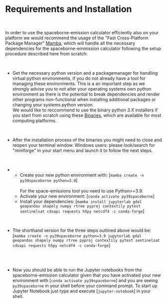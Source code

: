 #  Requirements and Installation

</br>

In order to use the spaceborne-emission calculator efficiently also on your platform we would recommend the usage of the "Fast Cross-Platform Package Manager" [Mamba](https://github.com/mamba-org/mamba), which will handle all the necessary dependencies for the spaceborne-emmission calculator following the setup procedure described here from scratch:

</br>



* Get the necessary python version and a packagemanager for handling virtual python environments, if you do not already have a tool for managing these environments. This is a an important step as we strongly advise you to not alter your operating systems own python environment as there is the potential to break dependencies and render other programs non-functional when installing additional packages or changing your systems python version.</br>
We would like to reccommend to use the binary python _3.X_ installers if you start from scratch using these [Binaries](https://github.com/conda-forge/miniforge#mambaforge), which are available for most computing platforms. 

</br>


* After the installation process of the binaries you might need to close and reopen your terminal window. Windows users: please look/search for "miniforge" in your start menu and launch it to follow the next steps.

</br>


* - Create your new python environment with: [`mamba create -n py39spaceborne python=3.9`] </br>   
For the space-emissions tool you need to use Python>=3.9.</br>
   - Activate your new environment: [`conda activate py39spaceborne`] </br>
   - Install your dependencies: [`mamba install jupyterlab gdal geopandas shapely numpy rtree pyproj contextily pytest sentinelsat cdsapi requests h5py netcdf4 -c conda-forge`] 
</br>


 * The shorthand version for the three steps outlined above would be: [`mamba create -n py39spaceborne python=3.9 jupyterlab gdal geopandas shapely numpy rtree pyproj contextily pytest sentinelsat cdsapi requests h5py netcdf4 -c conda-forge`]
</br>

</br>


* Now you should be able to run the Jupyter notebooks from the spaceborne-emission calculator given that you have activated your new environment with [`conda activate py39spaceborne`] and you are seeing `py39spaceborne` in your shell before your command prompt. To start up Jupyter Notebook just type and execute [`jupyter-notebook`] in your shell.
